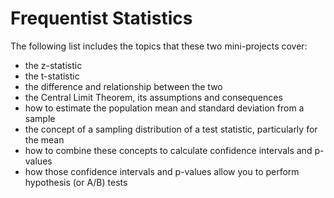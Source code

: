 # Frequentist Statistics

The following list includes the topics that these two mini-projects cover:

* the z-statistic
* the t-statistic
* the difference and relationship between the two
* the Central Limit Theorem, its assumptions and consequences
* how to estimate the population mean and standard deviation from a sample
* the concept of a sampling distribution of a test statistic, particularly for the mean
* how to combine these concepts to calculate confidence intervals and p-values
* how those confidence intervals and p-values allow you to perform hypothesis (or A/B) tests

